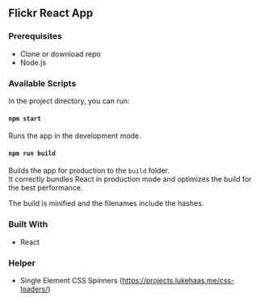 
## Flickr React App
### Prerequisites

* Clone or download repo
* Node.js

### Available Scripts

In the project directory, you can run:

#### `npm start`

Runs the app in the development mode.

#### `npm run build`

Builds the app for production to the `build` folder.<br>
It correctly bundles React in production mode and optimizes the build for the best performance.

The build is minified and the filenames include the hashes.

### Built With
* React

### Helper
* Single Element CSS Spinners (https://projects.lukehaas.me/css-loaders/)
